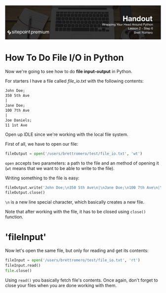 ![](headings/2.6.png)

# How To Do File I/O in Python

Now we're going to see how to do **file input-output** in Python.

For starters I have a file called *file_io.txt* with the following contents:

```
John Doe;
350 5th Ave
|
Jane Doe;
100 7th Ave
|
Joe Daniels;
11 1st Ave
```

Open up IDLE since we're working with the local file system.

First of all, we have to open our file:

```py
fileOutput = open('/users/brettromero/test/file_io.txt', 'wt')
```

`open` accepts two parameters: a path to the file and an method of opening it (`wt` means that we want to be able to write to the file).

Writing something to the file is easy:

```py
fileOutput.write('John Doe;\n350 5th Ave\n|\nJane Doe;\n100 7th Ave\n|\nJoe Daniels;\n11 1st Ave\n')
fileOutput.close()
```

`\n` is a new line special character, which basically creates a new file.

Note that after working with the file, it has to be closed using `close()` function.

# 'fileInput'

Now let's open the same file, but only for reading and get its contents:

```py
fileInput = open('/users/brettromero/test/file_io.txt', 'rt')
fileInput.read()
file.close()
```

Using `read()` you basically fetch file's contents. Once again, don't forget to close your files when you are done working with them.